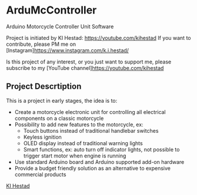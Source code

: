 # ArduMcController
Arduino Motorcycle Controller Unit Software

Project is initiated by KI Hestad: https://youtube.com/kihestad
If you want to contribute, please PM me on [Instagram]https://www.instagram.com/k.i.hestad/ 

Is this project of any interest, or you just want to support me, please subscribe to my [YouTube channel]https://youtube.com/kihestad

## Project Descrtiption

This is a project in early stages, the idea is to:

* Create a motorcycle electronic unit for controlling all electrical components on a classic motorcycle
* Possibility to add new features to the motorcycle, ex: 
  * Touch buttons instead of traditional handlebar switches
  * Keyless ignition
  * OLED display instead of traditional warning lights
  * Smart functions, ex: auto turn off indicator lights, not possible to trigger start motor when engine is running
* Use standard Arduino board and Arduino supported add-on hardware
* Provide a budget friendly solution as an alternative to  expensive commercial products

[KI Hestad](https://yt3.ggpht.com/AfyL2EHtMX016A8ZaWLlamQa3Sf620mSN4ExcduQDDz8GaEvZFqzoQ110UnK4ACII9boa6SMsw=s88-c-k-c0x00ffffff-no-rj)



